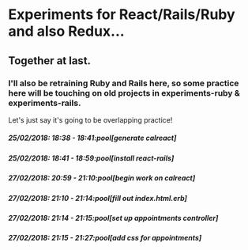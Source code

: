 # Experiments for React/Rails/Ruby and also Redux...
## Together at last.
### I'll also be retraining Ruby and Rails here, so some practice here will be touching on old projects in experiments-ruby & experiments-rails.

Let's just say it's going to be overlapping practice!

##### 25/02/2018: 18:38 - 18:41:pool[generate calreact]

##### 25/02/2018: 18:41 - 18:59:pool[install react-rails]

##### 27/02/2018: 20:59 - 21:10:pool[begin work on calreact]

##### 27/02/2018: 21:10 - 21:14:pool[fill out index.html.erb]

##### 27/02/2018: 21:14 - 21:15:pool[set up appointments controller]

##### 27/02/2018: 21:15 - 21:27:pool[add css for appointments]

